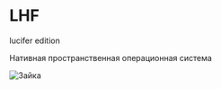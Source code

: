# LHF

lucifer edition

Нативная пространственная операционная система

![Зайка](https://sun9-45.userapi.com/s/v1/ig2/Dl4RUctNc_GYY_gpIeSnGqtiKVYLyKhLkCAN8vY9AVjxBytGP73TLC9QM7ZzI94iXjEOppKSneX7zKH09Z3RP86Q.jpg?size=128x128&quality=96&type=album)

